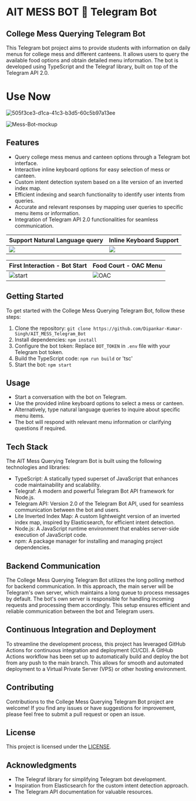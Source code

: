 # AIT MESS BOT 🤖 Telegram Bot 
## College Mess Querying Telegram Bot

This Telegram bot project aims to provide students with information on daily menus for college mess and different canteens. It allows users to query the available food options and obtain detailed menu information. The bot is developed using TypeScript and the Telegraf library, built on top of the Telegram API 2.0.

# Use Now 
![505f3ce3-d1ca-41c3-b3d5-60c5b97a13ee](https://github.com/Dipankar-Kumar-Singh/AIT_MESS_Telegram_Bot/assets/66475186/e14d44c1-0ec2-44f3-8414-d3c99fee5183)

![Mess-Bot-mockup](https://github.com/Dipankar-Kumar-Singh/AIT_MESS_Telegram_Bot/assets/66475186/30defce8-abe0-4a88-a6d1-335901676b19)





## Features

- Query college mess menus and canteen options through a Telegram bot interface.
- Interactive inline keyboard options for easy selection of mess or canteen.
- Custom intent detection system based on a lite version of an inverted index map.
- Efficient indexing and search functionality to identify user intents from queries.
- Accurate and relevant responses by mapping user queries to specific menu items or information.
- Integration of Telegram API 2.0 functionalities for seamless communication.

Support Natural Language query | Inline Keyboard Support 
--- | ---
![](https://github.com/Dipankar-Kumar-Singh/AIT_MESS_Telegram_Bot/assets/66475186/b6c99c41-c949-47a1-a215-7cd517214821) | ![](https://github.com/Dipankar-Kumar-Singh/AIT_MESS_Telegram_Bot/assets/66475186/46fbc9e9-a0c1-41e4-a9aa-f3cd61ba6695)

First Interaction - Bot Start | Food Court - OAC Menu  
--- | ---
 ![start](https://github.com/Dipankar-Kumar-Singh/AIT_MESS_Telegram_Bot/assets/66475186/9ab3941d-5c09-4b63-a86b-00ab3775c5d2) | ![OAC](https://github.com/Dipankar-Kumar-Singh/AIT_MESS_Telegram_Bot/assets/66475186/81a82d70-74fc-48c8-8ecc-02276f10836e)

## Getting Started

To get started with the College Mess Querying Telegram Bot, follow these steps:

1. Clone the repository: `git clone https://github.com/Dipankar-Kumar-Singh/AIT_MESS_Telegram_Bot`
2. Install dependencies: `npm install`
3. Configure the bot token: Replace `BOT_TOKEN` in `.env` file with your Telegram bot token.
4. Build the TypeScript code: `npm run build` or 'tsc'
5. Start the bot: `npm start`

## Usage

- Start a conversation with the bot on Telegram.
- Use the provided inline keyboard options to select a mess or canteen.
- Alternatively, type natural language queries to inquire about specific menu items.
- The bot will respond with relevant menu information or clarifying questions if required.



## Tech Stack

The AIT Mess Querying Telegram Bot is built using the following technologies and libraries:

- TypeScript: A statically typed superset of JavaScript that enhances code maintainability and scalability.
- Telegraf: A modern and powerful Telegram Bot API framework for Node.js.
- Telegram API: Version 2.0 of the Telegram Bot API, used for seamless communication between the bot and users.
- Lite Inverted Index Map: A custom lightweight version of an inverted index map, inspired by Elasticsearch, for efficient intent detection.
- Node.js: A JavaScript runtime environment that enables server-side execution of JavaScript code.
- npm: A package manager for installing and managing project dependencies.

## Backend Communication

The College Mess Querying Telegram Bot utilizes the long polling method for backend communication. In this approach, the main server will be Telegram's own server, which maintains a long queue to process messages by default. The bot's own server is responsible for handling incoming requests and processing them accordingly. This setup ensures efficient and reliable communication between the bot and Telegram users.

## Continuous Integration and Deployment

To streamline the development process, this project has leveraged GitHub Actions for continuous integration and deployment (CI/CD). A GitHub Actions workflow has been set up to automatically build and deploy the bot from any push to the main branch. This allows for smooth and automated deployment to a Virtual Private Server (VPS) or other hosting environment.

## Contributing

Contributions to the College Mess Querying Telegram Bot project are welcome! If you find any issues or have suggestions for improvement, please feel free to submit a pull request or open an issue.

## License

This project is licensed under the [LICENSE](LICENSE).

## Acknowledgments

- The Telegraf library for simplifying Telegram bot development.
- Inspiration from Elasticsearch for the custom intent detection approach.
- The Telegram API documentation for valuable resources.
